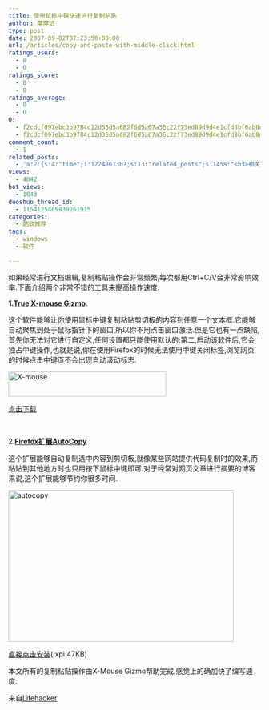 ```yaml
---
title: 使用鼠标中键快速进行复制粘贴
author: 摩摩诘
type: post
date: 2007-09-02T07:23:50+00:00
url: /articles/copy-and-paste-with-middle-click.html
ratings_users:
  - 0
  - 0
ratings_score:
  - 0
  - 0
ratings_average:
  - 0
  - 0
0:
  - f2cdcf097ebc3b9784c12d35d5a682f6d5a67a36c22f73ed89d9d4e1cfd8bf6ab8d0a802c07975e81c62e9f9c344dcd0
  - f2cdcf097ebc3b9784c12d35d5a682f6d5a67a36c22f73ed89d9d4e1cfd8bf6ab8d0a802c07975e81c62e9f9c344dcd0
comment_count:
  - 1
related_posts:
  - 'a:2:{s:4:"time";i:1224861307;s:13:"related_posts";s:1458:"<h3>相关日志</h3><ul class="related_post"><li><a href="http://www.digglife.cn/articles/clean-up-desktop-improve-productivity-2.html" title="彻底清空桌面,让启动程序更加高效Part.2">彻底清空桌面,让启动程序更加高效Part.2</a></li><li><a href="http://www.digglife.cn/articles/clean-up-desktop-improve-productivity-1.html" title="彻底清空桌面,让启动程序更加高效Part.1">彻底清空桌面,让启动程序更加高效Part.1</a></li><li><a href="http://www.digglife.cn/articles/custom-windows-interface-tools.html" title="9个工具打造焕然一新的Windows界面">9个工具打造焕然一新的Windows界面</a></li><li><a href="http://www.digglife.cn/articles/free-clipboard-manager-clipx.html" title="小巧的Windows剪切板管理器:ClipX">小巧的Windows剪切板管理器:ClipX</a></li><li><a href="http://www.digglife.cn/articles/registry-searcher-editor-regscanner.html" title="免费好用的Windows注册表搜索编辑工具RegScanner">免费好用的Windows注册表搜索编辑工具RegScanner</a></li><li><a href="http://www.digglife.cn/articles/windows-linux-file-system.html" title="4款免费软件让你在Windows下访问Linux文件系统">4款免费软件让你在Windows下访问Linux文件系统</a></li><li><a href="http://www.digglife.cn/articles/faster-copy-windows.html" title="加快Windows下的文件复制速度:TeraCopy">加快Windows下的文件复制速度:TeraCopy</a></li></ul>";}'
views:
  - 4042
bot_views:
  - 1843
duoshuo_thread_id:
  - 1154125469839261915
categories:
  - 酷软推荐
tags:
  - windows
  - 软件

---
```

如果经常进行文档编辑,复制粘贴操作会非常频繁,每次都用Ctrl+C/V会非常影响效率.下面介绍两个非常不错的工具来提高操作速度. 

**1.**<a href="http://fy.chalmers.se/~appro/nt/TXMouse/" target="_blank"><strong>True X-mouse Gizmo</strong></a>. 

这个软件能够让你使用鼠标中键复制粘贴剪切板的内容到任意一个文本框.它能够自动聚焦到处于鼠标指针下的窗口,所以你不用点击窗口激活.但是它也有一点缺陷,首先你无法对它进行自定义,任何设置都只能使用默认的;第二,启动该软件后,它会独占中键操作,也就是说,你在使用Firefox的时候无法使用中键关闭标签,浏览网页的时候点击中键页不会出现自动滚动标志. 

  <img height="50" alt="X-mouse" src="https://www.digglife.net/wp-content/uploads/3/379/2007/09/x-mouse.png" width="315" />

<a href="http://fy.chalmers.se/~appro/nt/TXMouse/TXMouse.exe" target="_blank">点击下载</a> 

&nbsp; 

2.<a href="AutoChttps://addons.mozilla.org/en-US/firefoxfirefox/addon/383opy/addon/383opy" target="_blank"><strong>Firefox扩展AutoCopy</strong></a> 

这个扩展能够自动复制选中内容到剪切板,就像某些网站提供代码复制时的效果,而粘贴到其他地方时也只用按下鼠标中键即可.对于经常对网页文章进行摘要的博客来说,这个扩展能够节约你很多时间. 

<a href="https://www.digglife.net/wp-content/uploads/3/379/2007/09/autocopy.png" atomicselection="true"><img height="303" alt="autocopy" src="https://www.digglife.net/wp-content/uploads/3/379/2007/09/autocopy-thumb.png" width="450" /></a> 

<a href="https://addons.mozilla.org/en-US/firefox/downloads/file/1872/auto_copy__45_0.6.4__45_fx__43_mz__43_tb.xpi" target="_blank">直接点击安装</a>(.xpi 47KB) 

本文所有的复制粘贴操作由X-Mouse Gizmo帮助完成,感觉上的确加快了编写速度. 

来自<a href="http://lifehacker.com/software/firefox/download-of-the-day-autocopy-firefox-extension-177806.php" target="_blank">Lifehacker</a>
